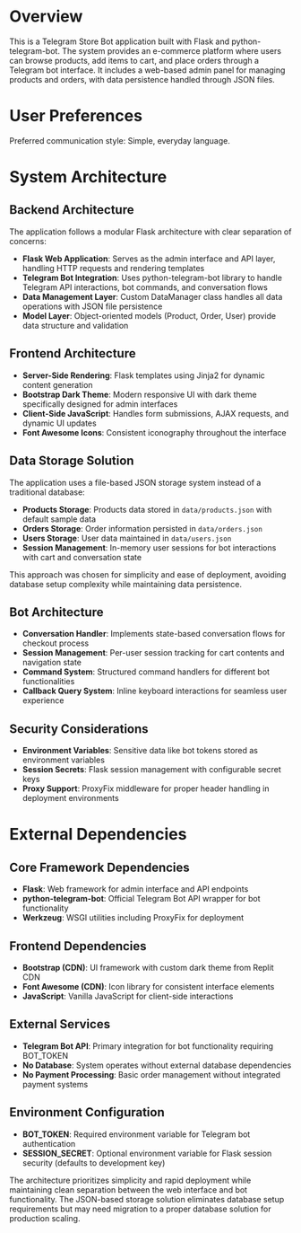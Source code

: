 # Overview

This is a Telegram Store Bot application built with Flask and python-telegram-bot. The system provides an e-commerce platform where users can browse products, add items to cart, and place orders through a Telegram bot interface. It includes a web-based admin panel for managing products and orders, with data persistence handled through JSON files.

# User Preferences

Preferred communication style: Simple, everyday language.

# System Architecture

## Backend Architecture
The application follows a modular Flask architecture with clear separation of concerns:

- **Flask Web Application**: Serves as the admin interface and API layer, handling HTTP requests and rendering templates
- **Telegram Bot Integration**: Uses python-telegram-bot library to handle Telegram API interactions, bot commands, and conversation flows
- **Data Management Layer**: Custom DataManager class handles all data operations with JSON file persistence
- **Model Layer**: Object-oriented models (Product, Order, User) provide data structure and validation

## Frontend Architecture
- **Server-Side Rendering**: Flask templates using Jinja2 for dynamic content generation
- **Bootstrap Dark Theme**: Modern responsive UI with dark theme specifically designed for admin interfaces
- **Client-Side JavaScript**: Handles form submissions, AJAX requests, and dynamic UI updates
- **Font Awesome Icons**: Consistent iconography throughout the interface

## Data Storage Solution
The application uses a file-based JSON storage system instead of a traditional database:

- **Products Storage**: Products data stored in `data/products.json` with default sample data
- **Orders Storage**: Order information persisted in `data/orders.json`
- **Users Storage**: User data maintained in `data/users.json`
- **Session Management**: In-memory user sessions for bot interactions with cart and conversation state

This approach was chosen for simplicity and ease of deployment, avoiding database setup complexity while maintaining data persistence.

## Bot Architecture
- **Conversation Handler**: Implements state-based conversation flows for checkout process
- **Session Management**: Per-user session tracking for cart contents and navigation state
- **Command System**: Structured command handlers for different bot functionalities
- **Callback Query System**: Inline keyboard interactions for seamless user experience

## Security Considerations
- **Environment Variables**: Sensitive data like bot tokens stored as environment variables
- **Session Secrets**: Flask session management with configurable secret keys
- **Proxy Support**: ProxyFix middleware for proper header handling in deployment environments

# External Dependencies

## Core Framework Dependencies
- **Flask**: Web framework for admin interface and API endpoints
- **python-telegram-bot**: Official Telegram Bot API wrapper for bot functionality
- **Werkzeug**: WSGI utilities including ProxyFix for deployment

## Frontend Dependencies
- **Bootstrap (CDN)**: UI framework with custom dark theme from Replit CDN
- **Font Awesome (CDN)**: Icon library for consistent interface elements
- **JavaScript**: Vanilla JavaScript for client-side interactions

## External Services
- **Telegram Bot API**: Primary integration for bot functionality requiring BOT_TOKEN
- **No Database**: System operates without external database dependencies
- **No Payment Processing**: Basic order management without integrated payment systems

## Environment Configuration
- **BOT_TOKEN**: Required environment variable for Telegram bot authentication
- **SESSION_SECRET**: Optional environment variable for Flask session security (defaults to development key)

The architecture prioritizes simplicity and rapid deployment while maintaining clean separation between the web interface and bot functionality. The JSON-based storage solution eliminates database setup requirements but may need migration to a proper database solution for production scaling.